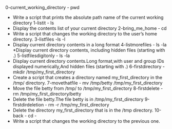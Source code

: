 0-current_working_directory - pwd
* Write a script that prints the absolute path name of the current working directory
1-listit - ls
* Display the contents list of your current directory
2-bring_me_home - cd
* Write a script that changes the working directory to the user’s home directory.
3-listfiles -ls -l
* Display current directory contents in a long format
4-listmorefiles - ls -la
*Display current directory contents, including hidden files (starting with .)
5-listfilesdigitonly - ls -la
* Display current directory contents.Long format,with user and group IDs displayed numerically,And hidden files (starting with .)
6-firstdirectory - mkdir /tmp/my_first_directory
* Create a script that creates a directory named my_first_directory in the /tmp/ directory.
7-movethatfile - mv /tmp/betty /tmp/my_first_directory
* Move the file betty from /tmp/ to /tmp/my_first_directory
 8-firstdelete - rm /tmp/my_first_directory/betty
* Delete the file betty.The file betty is in /tmp/my_first_directory
9-firstdirdeletion - rm -r /tmp/my_first_directory
* Delete the directory my_first_directory that is in the /tmp directory.
10-back - cd -
* Write a script that changes the working directory to the previous one.
